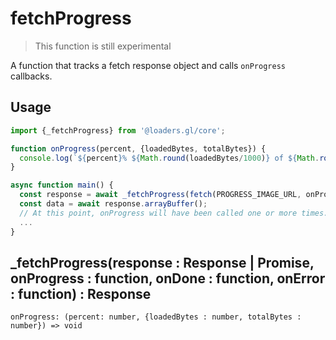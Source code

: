 # fetchProgress

> This function is still experimental

A function that tracks a fetch response object and calls `onProgress` callbacks.

## Usage

```typescript
import {_fetchProgress} from '@loaders.gl/core';

function onProgress(percent, {loadedBytes, totalBytes}) {
  console.log(`${percent}% ${Math.round(loadedBytes/1000)} of ${Math.round(totalBytes/1000)} Kbytes`);
}

async function main() {
  const response = await _fetchProgress(fetch(PROGRESS_IMAGE_URL, onProgress),
  const data = await response.arrayBuffer();
  // At this point, onProgress will have been called one or more times.
  ...
}
```

## \_fetchProgress(response : Response | Promise, onProgress : function, onDone : function, onError : function) : Response

`onProgress: (percent: number, {loadedBytes : number, totalBytes : number}) => void`
